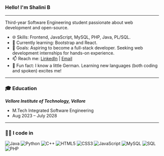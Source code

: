 ### Hello! I'm Shalini B
---
Third-year Software Engineering student passionate about web development and open-source.<br>
- 🌐 Skills:  Frontend, JavaScript, MySQL, PHP, Java, PL/SQL.<br>
- 🚀 Currently learning:  Bootstrap and React.<br>
- 🎯 Goals:  Aspiring to become a full-stack developer. Seeking web development internships for hands-on experience.<br>
- 📫 Reach me:  [LinkedIn](https://www.linkedin.com/in/shalinibalaji/) | [Email](mailto:shalinibalaji0611@gmail.com)
- 🌟 Fun fact:  I know a little German. Learning new languages (both coding and spoken) excites me!
  
---
### 🎓 Education
***Vellore Institute of Technology, Vellore***
  - M.Tech Integrated Software Engineering
  - Aug 2023 – July 2028

---
### 👨‍💻 I code in
![Java](https://img.shields.io/badge/-Java-007396?logo=java&logoColor=white)
![Python](https://img.shields.io/badge/-Python-3776AB?logo=python&logoColor=white)
![C++](https://img.shields.io/badge/-C++-00599C?logo=c%2B%2B&logoColor=white)
![HTML5](https://img.shields.io/badge/-HTML5-E34F26?logo=html5&logoColor=white)
![CSS3](https://img.shields.io/badge/-CSS3-1572B6?logo=css3&logoColor=white)
![JavaScript](https://img.shields.io/badge/-JavaScript-F7DF1E?logo=javascript&logoColor=black)
![MySQL](https://img.shields.io/badge/-MySQL-4479A1?logo=mysql&logoColor=white)
![SQL](https://img.shields.io/badge/-SQL-003B57?logo=sql&logoColor=white)
![PHP](https://img.shields.io/badge/-PHP-777BB4?logo=php&logoColor=white)





